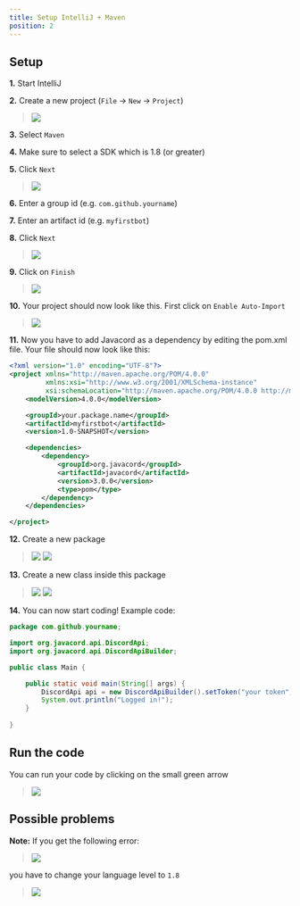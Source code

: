 ```yaml
---
title: Setup IntelliJ + Maven
position: 2
---
```

## Setup

**1.** Start IntelliJ

**2.** Create a new project (`File` -> `New` -> `Project`)
>![](https://i.imgur.com/Twz9SlW.png)

**3.** Select `Maven`

**4.** Make sure to select a SDK which is 1.8 (or greater)

**5.** Click `Next`
>![](https://i.imgur.com/OGDuITx.png)

**6.** Enter a group id (e.g. `com.github.yourname`)

**7.** Enter an artifact id (e.g. `myfirstbot`)

**8.** Click `Next`
>![](https://i.imgur.com/kWoutrk.png)

**9.** Click on `Finish`
>![](https://i.imgur.com/pXwWMbi.png)

**10.** Your project should now look like this. First click on `Enable Auto-Import`
>![](https://i.imgur.com/PXZ6aww.png)

**11.** Now you have to add Javacord as a dependency by editing the pom.xml file. Your file should now look like this:
```xml
<?xml version="1.0" encoding="UTF-8"?>
<project xmlns="http://maven.apache.org/POM/4.0.0"
         xmlns:xsi="http://www.w3.org/2001/XMLSchema-instance"
         xsi:schemaLocation="http://maven.apache.org/POM/4.0.0 http://maven.apache.org/xsd/maven-4.0.0.xsd">
    <modelVersion>4.0.0</modelVersion>

    <groupId>your.package.name</groupId>
    <artifactId>myfirstbot</artifactId>
    <version>1.0-SNAPSHOT</version>

    <dependencies>
        <dependency>
            <groupId>org.javacord</groupId>
            <artifactId>javacord</artifactId>
            <version>3.0.0</version>
            <type>pom</type>
        </dependency>
    </dependencies>

</project>
```

**12.** Create a new package
>![](https://i.imgur.com/EtgpIok.png)
>![](https://i.imgur.com/P4e3RwT.png)

**13.** Create a new class inside this package
>![](https://i.imgur.com/VVnLssf.png)
>![](https://i.imgur.com/nyl3Jit.png)

**14.** You can now start coding! Example code:
```java
package com.github.yourname;

import org.javacord.api.DiscordApi;
import org.javacord.api.DiscordApiBuilder;

public class Main {

    public static void main(String[] args) {
        DiscordApi api = new DiscordApiBuilder().setToken("your token").login().join();
        System.out.println("Logged in!");
    }
    
}
```
## Run the code

You can run your code by clicking on the small green arrow
>![](https://i.imgur.com/USGlewm.png)

## Possible problems

**Note:** If you get the following error:
>![](https://i.imgur.com/Q34zZpb.png)

you have to change your language level to `1.8`

>![](https://i.imgur.com/IwQ5LN8.png)